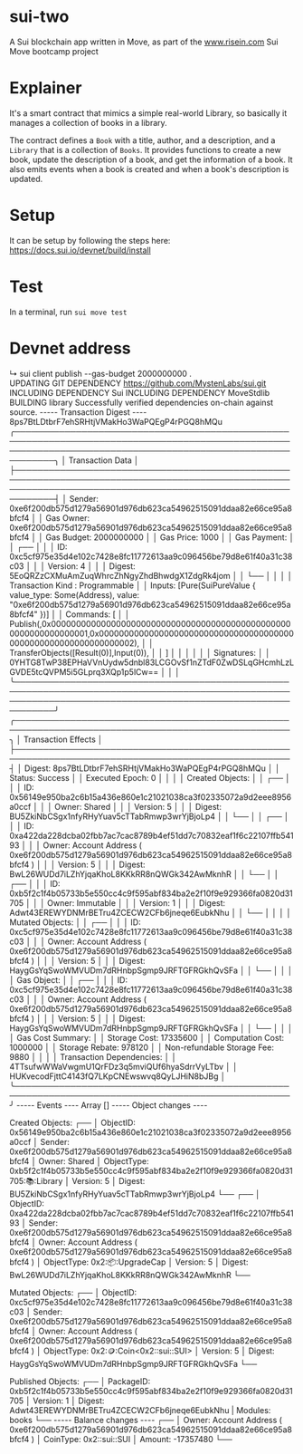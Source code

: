 # sui-two
A Sui blockchain app written in Move, as part of the www.risein.com Sui Move bootcamp project

# Explainer
It's a smart contract that mimics a simple real-world Library, so basically it manages a collection of books in a library. 

The contract defines a `Book` with a title, author, and a description, and a `Library` that is a collection of `Books`. It provides functions to create a new book, update the description of a book, and get the information of a book. It also emits events when a book is created and when a book's description is updated.

# Setup
It can be setup by following the steps here:
https://docs.sui.io/devnet/build/install

# Test
In a terminal, run `sui move test`

# Devnet address

↳ sui client publish --gas-budget 2000000000 .     
UPDATING GIT DEPENDENCY https://github.com/MystenLabs/sui.git
INCLUDING DEPENDENCY Sui
INCLUDING DEPENDENCY MoveStdlib
BUILDING library
Successfully verified dependencies on-chain against source.
----- Transaction Digest ----
8ps7BtLDtbrF7ehSRHtjVMakHo3WaPQEgP4rPGQ8hMQu
╭─────────────────────────────────────────────────────────────────────────────────────────────────────────────────────────────────────────────────────────────╮
│ Transaction Data                                                                                                                                            │
├─────────────────────────────────────────────────────────────────────────────────────────────────────────────────────────────────────────────────────────────┤
│ Sender: 0xe6f200db575d1279a56901d976db623ca54962515091ddaa82e66ce95a8bfcf4                                                                                  │
│ Gas Owner: 0xe6f200db575d1279a56901d976db623ca54962515091ddaa82e66ce95a8bfcf4                                                                               │
│ Gas Budget: 2000000000                                                                                                                                      │
│ Gas Price: 1000                                                                                                                                             │
│ Gas Payment:                                                                                                                                                │
│  ┌──                                                                                                                                                        │
│  │ ID: 0xc5cf975e35d4e102c7428e8fc11772613aa9c096456be79d8e61f40a31c38c03                                                                                   │
│  │ Version: 4                                                                                                                                               │
│  │ Digest: 5EoQRZzCXMuAmZuqWhrcZhNgyZhdBhwdgX1ZdgRk4jom                                                                                                     │
│  └──                                                                                                                                                        │
│                                                                                                                                                             │
│ Transaction Kind : Programmable                                                                                                                             │
│ Inputs: [Pure(SuiPureValue { value_type: Some(Address), value: "0xe6f200db575d1279a56901d976db623ca54962515091ddaa82e66ce95a8bfcf4" })]                     │
│ Commands: [                                                                                                                                                 │
│   Publish(<modules>,0x0000000000000000000000000000000000000000000000000000000000000001,0x0000000000000000000000000000000000000000000000000000000000000002), │
│   TransferObjects([Result(0)],Input(0)),                                                                                                                    │
│ ]                                                                                                                                                           │
│                                                                                                                                                             │
│                                                                                                                                                             │
│ Signatures:                                                                                                                                                 │
│    0YHTG8TwP38EPHaVVnUydw5dnbl83LCGOvSf1nZTdF0ZwDSLqGHcmhLzLGVDE5tcQVPM5i5GLprq3XQp1p5lCw==                                                                 │
│                                                                                                                                                             │
╰─────────────────────────────────────────────────────────────────────────────────────────────────────────────────────────────────────────────────────────────╯
╭───────────────────────────────────────────────────────────────────────────────────────────────────╮
│ Transaction Effects                                                                               │
├───────────────────────────────────────────────────────────────────────────────────────────────────┤
│ Digest: 8ps7BtLDtbrF7ehSRHtjVMakHo3WaPQEgP4rPGQ8hMQu                                              │
│ Status: Success                                                                                   │
│ Executed Epoch: 0                                                                                 │
│                                                                                                   │
│ Created Objects:                                                                                  │
│  ┌──                                                                                              │
│  │ ID: 0x56149e950ba2c6b15a436e860e1c21021038ca3f02335072a9d2eee8956a0ccf                         │
│  │ Owner: Shared                                                                                  │
│  │ Version: 5                                                                                     │
│  │ Digest: BU5ZkiNbCSgx1nfyRHyYuav5cTTabRmwp3wrYjBjoLp4                                           │
│  └──                                                                                              │
│  ┌──                                                                                              │
│  │ ID: 0xa422da228dcba02fbb7ac7cac8789b4ef51dd7c70832eaf1f6c22107ffb54193                         │
│  │ Owner: Account Address ( 0xe6f200db575d1279a56901d976db623ca54962515091ddaa82e66ce95a8bfcf4 )  │
│  │ Version: 5                                                                                     │
│  │ Digest: BwL26WUDd7iLZhYjqaKhoL8KKkRR8nQWGk342AwMknhR                                           │
│  └──                                                                                              │
│  ┌──                                                                                              │
│  │ ID: 0xb5f2c1f4b05733b5e550cc4c9f595abf834ba2e2f10f9e929366fa0820d31705                         │
│  │ Owner: Immutable                                                                               │
│  │ Version: 1                                                                                     │
│  │ Digest: Adwt43EREWYDNMrBETru4ZCECW2CFb6jneqe6EubkNhu                                           │
│  └──                                                                                              │
│                                                                                                   │
│ Mutated Objects:                                                                                  │
│  ┌──                                                                                              │
│  │ ID: 0xc5cf975e35d4e102c7428e8fc11772613aa9c096456be79d8e61f40a31c38c03                         │
│  │ Owner: Account Address ( 0xe6f200db575d1279a56901d976db623ca54962515091ddaa82e66ce95a8bfcf4 )  │
│  │ Version: 5                                                                                     │
│  │ Digest: HaygGsYqSwoWMVUDm7dRHnbpSgmp9JRFTGFRGkhQvSFa                                           │
│  └──                                                                                              │
│                                                                                                   │
│ Gas Object:                                                                                       │
│  ┌──                                                                                              │
│  │ ID: 0xc5cf975e35d4e102c7428e8fc11772613aa9c096456be79d8e61f40a31c38c03                         │
│  │ Owner: Account Address ( 0xe6f200db575d1279a56901d976db623ca54962515091ddaa82e66ce95a8bfcf4 )  │
│  │ Version: 5                                                                                     │
│  │ Digest: HaygGsYqSwoWMVUDm7dRHnbpSgmp9JRFTGFRGkhQvSFa                                           │
│  └──                                                                                              │
│                                                                                                   │
│ Gas Cost Summary:                                                                                 │
│    Storage Cost: 17335600                                                                         │
│    Computation Cost: 1000000                                                                      │
│    Storage Rebate: 978120                                                                         │
│    Non-refundable Storage Fee: 9880                                                               │
│                                                                                                   │
│ Transaction Dependencies:                                                                         │
│    4TTsufwWWaVwgmU1QrFDz3q5mviQUf6hyaSdrrVyLTbv                                                   │
│    HUKvecodFjttC4143fQ7LKpCNEwswvq8QyLJHiN8bJBg                                                   │
╰───────────────────────────────────────────────────────────────────────────────────────────────────╯
----- Events ----
Array []
----- Object changes ----

Created Objects: 
 ┌──
 │ ObjectID: 0x56149e950ba2c6b15a436e860e1c21021038ca3f02335072a9d2eee8956a0ccf
 │ Sender: 0xe6f200db575d1279a56901d976db623ca54962515091ddaa82e66ce95a8bfcf4 
 │ Owner: Shared
 │ ObjectType: 0xb5f2c1f4b05733b5e550cc4c9f595abf834ba2e2f10f9e929366fa0820d31705::books::Library 
 │ Version: 5
 │ Digest: BU5ZkiNbCSgx1nfyRHyYuav5cTTabRmwp3wrYjBjoLp4
 └──
 ┌──
 │ ObjectID: 0xa422da228dcba02fbb7ac7cac8789b4ef51dd7c70832eaf1f6c22107ffb54193
 │ Sender: 0xe6f200db575d1279a56901d976db623ca54962515091ddaa82e66ce95a8bfcf4 
 │ Owner: Account Address ( 0xe6f200db575d1279a56901d976db623ca54962515091ddaa82e66ce95a8bfcf4 )
 │ ObjectType: 0x2::package::UpgradeCap 
 │ Version: 5
 │ Digest: BwL26WUDd7iLZhYjqaKhoL8KKkRR8nQWGk342AwMknhR
 └──

Mutated Objects: 
 ┌──
 │ ObjectID: 0xc5cf975e35d4e102c7428e8fc11772613aa9c096456be79d8e61f40a31c38c03
 │ Sender: 0xe6f200db575d1279a56901d976db623ca54962515091ddaa82e66ce95a8bfcf4 
 │ Owner: Account Address ( 0xe6f200db575d1279a56901d976db623ca54962515091ddaa82e66ce95a8bfcf4 )
 │ ObjectType: 0x2::coin::Coin<0x2::sui::SUI> 
 │ Version: 5
 │ Digest: HaygGsYqSwoWMVUDm7dRHnbpSgmp9JRFTGFRGkhQvSFa
 └──

Published Objects: 
 ┌──
 │ PackageID: 0xb5f2c1f4b05733b5e550cc4c9f595abf834ba2e2f10f9e929366fa0820d31705 
 │ Version: 1 
 │ Digest: Adwt43EREWYDNMrBETru4ZCECW2CFb6jneqe6EubkNhu
 | Modules: books
 └──
----- Balance changes ----
 ┌──
 │ Owner: Account Address ( 0xe6f200db575d1279a56901d976db623ca54962515091ddaa82e66ce95a8bfcf4 ) 
 │ CoinType: 0x2::sui::SUI 
 │ Amount: -17357480
 └──
